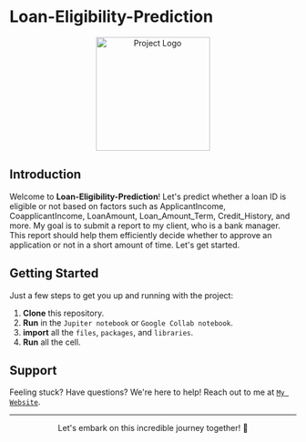 # Loan-Eligibility-Prediction

<p align="center" width="100%">
  <img src="[https://wdjenish.web.app/static/media/Netflix.35d70e3206a8e6d3180b.jpg](https://images.moneycontrol.com/static-mcnews/2022/11/1de-636x435.jpg?impolicy=website&width=770&height=431)" alt="Project Logo" height="200">
</p>

## Introduction

Welcome to **Loan-Eligibility-Prediction**! Let's predict whether a loan ID is eligible or not based on factors such as ApplicantIncome, CoapplicantIncome, LoanAmount, Loan_Amount_Term, Credit_History, and more. My goal is to submit a report to my client, who is a bank manager. This report should help them efficiently decide whether to approve an application or not in a short amount of time. Let's get started.

## Getting Started

Just a few steps to get you up and running with the project:

1. **Clone** this repository.
2. **Run** in the `Jupiter notebook` or `Google Collab notebook`.
3. **import** all the `files`, `packages`, and `libraries`.
4. **Run** all the cell.

## Support

Feeling stuck? Have questions? We're here to help! Reach out to me at <a href="https://wdjenish.web.app/">`My Website`</a>.

---

<p align="center">
  Let's embark on this incredible journey together! 🌟
</p>
